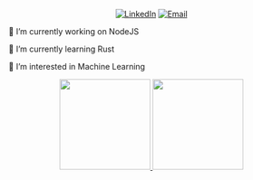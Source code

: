 <!--### Hi there 👋-->

<!--
**mela93/mela93** is a ✨ _special_ ✨ repository because its `README.md` (this file) appears on your GitHub profile.

Here are some ideas to get you started:

- 🔭 I’m currently working on NodeJS
- 🌱 I’m currently learning ...
- 👯 I’m looking to collaborate on ...
- 🤔 I’m looking for help with ...
- 💬 Ask me about ...
- 📫 How to reach me: ...
- 😄 Pronouns: ...
- ⚡ Fun fact: ...
-->


<p align="center">
<!--  <a href="http://convolution.fun/"
    ><img
      alt="Website"
      src="https://img.shields.io/badge/Website-convolution.fun-blue?style=flat-square&logo=google-chrome"
  /></a>-->
  <a href="https://www.linkedin.com/in/ming-xu-407690114"
    ><img
      alt="LinkedIn"
      src="https://img.shields.io/badge/LinkedIn-Ming-blue?style=flat-square&logo=linkedin"
  /></a>
  <a href="mailto:xmbk1993@gmail.com"
    ><img
      alt="Email"
      src="https://img.shields.io/badge/Email-xmbk1993@gmail.com-blue?style=flat-square&logo=gmail"
  /></a>
</p>


🔭 I’m currently working on NodeJS

🌱 I’m currently learning Rust

🤔 I’m interested in Machine Learning


<p align="center">
  <a href="https://github.com/mela93" align="center">
    <img
      height="160em"
      src="https://github-readme-stats.vercel.app/api?username=mela93&show_icons=true"
    />
    <img
      height="160em"
      src="https://github-readme-stats.vercel.app/api/top-langs/?username=mela93&layout=compact"
    />
  </a>
</p>
